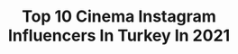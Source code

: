 ---
title: Top 10 Cinema Instagram Influencers In Turkey In 2021
description: >-
  Find top cinema Instagram influencers in Turkey in 2021. Most popular hashtags: #tbt #photooftheday #photography.
platform: Instagram
hits: 251
text_top: See the top-rated Instagram accounts on inBeat.
text_bottom: Our search engine holds 251 Instagram influencers like this in Turkey for you to contact.
profiles:
  - username: "semasarmis"
    fullname: >-
      JACKSON
    bio: >-
      İstanbul University ~ Cinema 🎬 🇹🇷 Heal the World 🌍 Yeni Video😌👇🏻
    location: "Turkey"
    followers: 15036
    engagement: 1162
    commentsToLikes: 0.017865
    id: ckap62uz7e5fb0i78gxrr96dy
    verified: false
    hashtags: ""
  - username: "lorinleylas"
    fullname: >-
      Leyla Süner🌻
    bio: >-
      Tv&Cinema Makeup Artist 🎨
    location: "Turkey"
    followers: 10761
    engagement: 758
    commentsToLikes: 0.052839
    id: ckaorgf12n3jk0i78kjfv6bct
    verified: false
    hashtags: "#kuzeyy, #aslihangunerteam, #kayd, #set"
  - username: "1kadirercan"
    fullname: >-
      
    bio: >-
      Based in İstanbul Cinema-Tv series/Fashion
    location: "Turkey"
    followers: 13664
    engagement: 1198
    commentsToLikes: 0.009589
    id: ckaovvfpx69960i788j00o5vg
    verified: false
    hashtags: "#tbt, #baharsahin, #bluelight, #colored"
  - username: "ozlemadasahin"
    fullname: >-
      Özlem Ada Sahin
    bio: >-
      Arya & Zeynep Mira’s Mom🌞 Baby🐇Aria @babyariacom Yeditepe University Cinema Tv 📩 hiperaktifmenajerlik@gmail.com
    location: "Turkey"
    followers: 713064
    engagement: 535
    commentsToLikes: 0.011014
    id: ck15u4bxmld540i19mo0zssmw
    verified: false
    hashtags: "#kizlarim, #29ekimcumhuriyetbayram, #hppybdaytome, #cokkeyifli"
  - username: "duyguozlen1"
    fullname: >-
      Duygu Özlen
    bio: >-
      Manager: @selimakar Turvak Cinema- Theatre Model-Tv Host- Actress Reklam ve İş birlikleri Dm
    location: "Turkey"
    followers: 83733
    engagement: 153
    commentsToLikes: 0.036894
    id: ckap2tz1c0b8s0i78dd78koxa
    verified: false
    hashtags: ""
  - username: "burakcorum61"
    fullname: >-
      Burak Çorum
    bio: >-
      @acunmedya ~ @tv8 • 🎬 @khasedutr 📍| Cinema/Tv #photomodel 61 ⚓ / #socialmediamanager
    location: "Turkey"
    followers: 7980
    engagement: 956
    commentsToLikes: 0.022402
    id: ckap3hdyl30bx0i78z906u0ki
    verified: false
    hashtags: "#photooftheday, #menfashion, #masterchef, #mastercheftu"
  - username: "volkankocaturk"
    fullname: >-
      Kocaturk A.Volkan
    bio: >-
      Director & Cinematographer
    location: "Turkey"
    followers: 20615
    engagement: 2163
    commentsToLikes: 0.181536
    id: ck5hkqxu2iwrd0i11z2xpi2qg
    verified: false
    hashtags: "#azize, #zekoia, #directorofphotography, #tbt"
  - username: "salvadormaliii"
    fullname: >-
      Muhammed Ali Arslan
    bio: >-
      -A man vanishes to find where he truly belongs. Cinematographer based in Istanbul Personal: @aliarslanfilms
    location: "Turkey"
    followers: 53833
    engagement: 2013
    commentsToLikes: 0.009429
    id: ck0u2ksl005fw0i192tvf3xfj
    verified: false
    hashtags: "#vsco, #worldviewmag, #classicsmagazine, #moodygrams"
  - username: "lilasnassrat__"
    fullname: >-
      Lilas
    bio: >-
      •An unoriginal Latina®️ •Based in Istanbul & Kuwait📍 •Cinema and Television🎓 •Email or Dm for modeling inquiries 📧
    location: "Turkey"
    followers: 2660
    engagement: 1763
    commentsToLikes: 0.078194
    id: ck9hawr5ceguf0j78t6vpw8d2
    verified: false
    hashtags: "#shotoniphone, #summervibes, #plussize, #coronavirus"
  - username: "aydavii"
    fullname: >-
      Ayda Dehnavi
    bio: >-
      studied cinema #Persian 🇮🇷
    location: "Turkey"
    followers: 15170
    engagement: 483
    commentsToLikes: 0.021656
    id: ck9wi97g919iv0j78vggdd4vp
    verified: false
    hashtags: "#modeling, #model, #carefree, #ad"
---